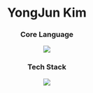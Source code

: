 <h1 align="center">YongJun Kim</h1>
<h3 align="center">Core Language</h3>
<p align="center">
  <a href="https://skillicons.dev">
    <img src="https://skillicons.dev/icons?i=js,html,css,python,matlab,c,cpp">
  </a>
</p>
<h3 align="center">Tech Stack</h3>
<p align="center">
  <a href="https://skillicons.dev">
    <img src="https://skillicons.dev/icons?i=react,nodejs,styledcomponents,webpack">
  </a>
</p>

